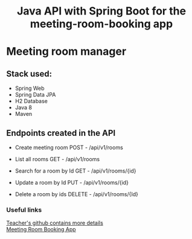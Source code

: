 <h1 align="center"> Java API with Spring Boot for the meeting-room-booking app</h1>

# Meeting room manager

## Stack used:

 * Spring Web
 * Spring Data JPA
 * H2 Database
 * Java 8
 * Maven
 
## Endpoints created in the API

* Create meeting room
POST - /api/v1/rooms

* List all rooms
GET - /api/v1/rooms

* Search for a room by Id
GET - /api/v1/rooms/{id}

* Update a room by Id
PUT - /api/v1/rooms/{id}

* Delete a room by ids
DELETE - /api/v1/rooms/{Id}


### Useful links <br>
[Teacher's github contains more details](https://github.com/Kamilahsantos/Client-Angular-Live-Coding-Dio) <br>
[Meeting Room Booking App](https://github.com/matheusdrade/meeting-room-booking-angular) <br>




 
